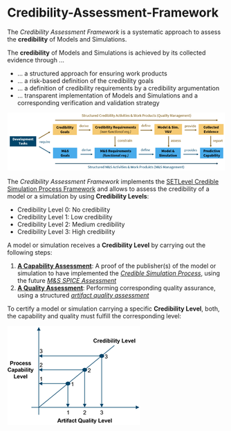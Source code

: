 # Credibility-Assessment-Framework

The *Credibility Assessment Framework* is a systematic approach to assess the **credibility** of Models and Simulations.

The **credibility** of Models and Simulations is achieved by its collected evidence through ...
- ... a structured approach for ensuring work products
- ... a risk-based definition of the credibility goals
- ... a definition of credibility requirements by a credibility argumentation
- ... transparent implementation of Models and Simulations and a corresponding verification and validation strategy

![Credibility of Models and Simulations](./docs/images/credibility_schema.png)

The *Credibility Assessment Framework* implements the [SETLevel Credible Simulation Process Framework](https://gitlab.setlevel.de/open/processes_and_traceability/credible_simulation_process_framework) and allows to assess the credibility of a model or a simulation by using **Credibility Levels**:
- Credibility Level 0: No credibility
- Credibility Level 1: Low credibility
- Credibility Level 2: Medium credibility 
- Credibility Level 3: High credibility

A model or simulation receives a **Credibility Level** by carrying out the following steps:
1. [**A Capability Assessment**](./Capability-Assessment/README.md): A proof of the publisher(s) of the model or simulation to have implemented the [*Credible Simulation Process*](https://gitlab.setlevel.de/open/processes_and_traceability/credible_simulation_process_framework/-/blob/main/Credible-Simulation-Process-v1-3.pdf), using the future [*M&S SPICE Assessment*](https://incose.onlinelibrary.wiley.com/doi/10.1002/iis2.13029)
2. [**A Quality Assessment**](./Credibility-Development-Kit/README.md): Performing corresponding quality assurance, using a structured [*artifact quality assessment*](https://ecp.ep.liu.se/index.php/modelica/article/view/572)

To certify a model or simulation carrying a specific **Credibility Level**, both, the capability and quality must fulfill the corresponding level:

![Credibility, Capability and Quality](docs/images/capability_quality.png)
